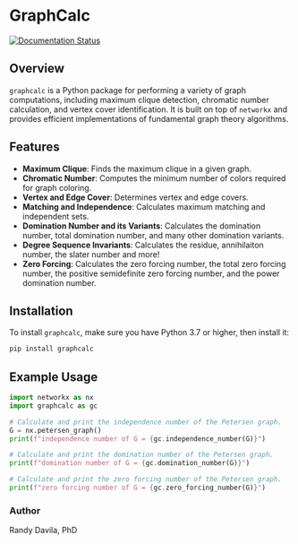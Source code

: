 # GraphCalc
[![Documentation Status](https://readthedocs.org/projects/graphcalc/badge/?version=latest)](https://graphcalc.readthedocs.io/en/latest/?badge=latest)


## Overview

`graphcalc` is a Python package for performing a variety of graph computations, including maximum clique detection, chromatic number calculation, and vertex cover identification. It is built on top of `networkx` and provides efficient implementations of fundamental graph theory algorithms.

## Features

- **Maximum Clique**: Finds the maximum clique in a given graph.
- **Chromatic Number**: Computes the minimum number of colors required for graph coloring.
- **Vertex and Edge Cover**: Determines vertex and edge covers.
- **Matching and Independence**: Calculates maximum matching and independent sets.
- **Domination Number and its Variants**: Calculates the domination number, total domination number, and many other domination variants.
- **Degree Sequence Invariants**: Calculates the residue, annihilaiton number, the slater number and more!
- **Zero Forcing**: Calculates the zero forcing number, the total zero forcing number, the positive semidefinite zero forcing number, and the power domination number.

## Installation

To install `graphcalc`, make sure you have Python 3.7 or higher, then install it:

```bash
pip install graphcalc
```


## Example Usage
```python
import networkx as nx
import graphcalc as gc

# Calculate and print the independence number of the Petersen graph.
G = nx.petersen_graph()
print(f"independence number of G = {gc.independence_number(G)}")

# Calculate and print the domination number of the Petersen graph.
print(f"domination number of G = {gc.domination_number(G)}")

# Calculate and print the zero forcing number of the Petersen graph.
print(f"zero forcing number of G = {gc.zero_forcing_number(G)}")
```


### Author
Randy Davila, PhD
